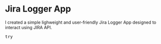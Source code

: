 # Jira Logger App
I created a simple lighweight and user-friendly Jira Logger App designed to interact using JIRA API.
<pre id=code-block>try</pre>
